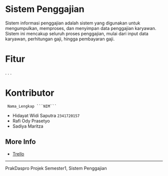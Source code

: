 # Sistem Penggajian

Sistem informasi penggajian adalah sistem yang digunakan untuk mengumpulkan, memproses, dan menyimpan data penggajian karyawan. Sistem ini mencakup seluruh proses penggajian, mulai dari input data karyawan, perhitungan gaji, hingga pembayaran gaji.

# Fitur

. . .

# Kontributor

````
 Nama_Lengkap ```NIM```
````

- Hidayat Widi Saputra `2341720157`
- Rafi Ody Prasetyo
- Sadiya Maritza

## More Info

- [Trello](https://trello.com/b/MzOBfiwW/projek-prodas)

---

PrakDaspro Projek Semester1, Sistem Penggajian
